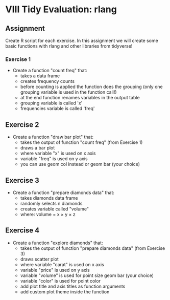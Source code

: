 # VIII Tidy Evaluation: rlang

## Assignment
Create R script for each exercise. In this assignment we will create some basic functions with rlang and other libraries from
tidyverse!

### Exercise 1
* Create a function "count freq" that:
	* takes a data frame
	* creates frequency counts
	* before counting is applied the function does the grouping (only one grouping variable is used in the function call!)
	* at the end function renames variables in the output table
	* grouping variable is called 'x'
	* frequencies variable is called 'freq'

## Exercise 2
* Create a function "draw bar plot" that:
	* takes the output of function "count freq" (from Exercise 1)
	* draws a bar plot
	* where variable "x" is used on x axis
	* variable "freq" is used on y axis
	* you can use geom col instead or geom bar (your choice)

## Exercise 3
* Create a function "prepare diamonds data" that:
	* takes diamonds data frame
	* randomly selects n diamonds
	* creates variable called "volume"
	* where: volume = x × y × z


## Exercise 4
* Create a function "explore diamonds" that:
	* takes the output of function "prepare diamonds data" (from Exercise 3)
	* draws scatter plot
	* where variable "carat" is used on x axis
	* variable "price" is used on y axis
	* variable "volume" is used for point size geom bar (your choice)
	* variable "color" is used for point color
	* add plot title and axis titles as function arguments
	* add custom plot theme inside the function
